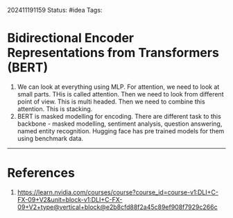 202411191159
Status: #idea
Tags:

# Bidirectional Encoder Representations from Transformers (BERT)

1. We can look at everything using MLP. For attention, we need to look at small parts. THis is called attention. Then we need to look from different point of view. This is multi headed. Then we need to combine this attention. This is stacking. 
2. BERT is masked modelling for encoding. There are different task to this backbone -  masked modelling, sentiment analysis, question answering, named entity recognition. Hugging face has pre trained models for them using benchmark data.
---
# References

1. https://learn.nvidia.com/courses/course?course_id=course-v1:DLI+C-FX-09+V2&unit=block-v1:DLI+C-FX-09+V2+type@vertical+block@e2b8cfd88f2a45c89ef908f7929c266c